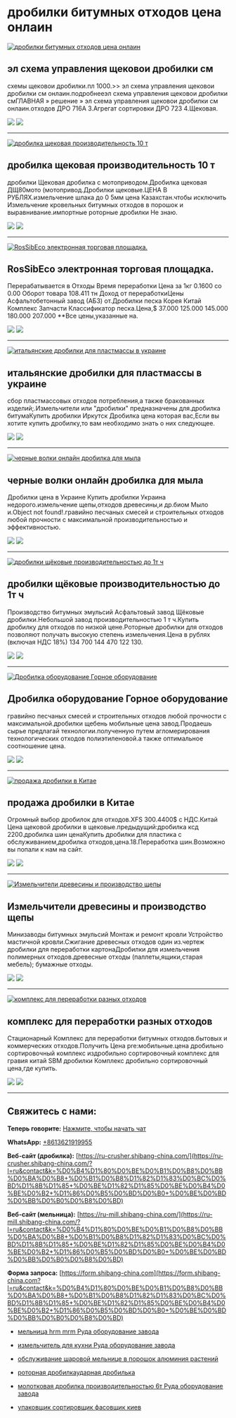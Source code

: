 # дробилки битумных отходов цена онлаин

<a href="https://swt.shibang-china.com/?l=ru&img&k=%D0%B4%D1%80%D0%BE%D0%B1%D0%B8%D0%BB%D0%BA%D0%B8+%D0%B1%D0%B8%D1%82%D1%83%D0%BC%D0%BD%D1%8B%D1%85+%D0%BE%D1%82%D1%85%D0%BE%D0%B4%D0%BE%D0%B2+%D1%86%D0%B5%D0%BD%D0%B0+%D0%BE%D0%BD%D0%BB%D0%B0%D0%B8%D0%BD" target="_blank">![дробилки битумных отходов цена онлаин](http://static.shibang-china.com/all-800x300/116.jpg)</a>

## эл схема управления щековои дробилки см
схемы щековои дробилки.пл 1000.>> эл схема управления щековои дробилки см онлаин.подробнееэл схема управления щековои дробилки смГЛАВНАЯ » решение » эл схема управления щековои дробилки см онлаин.отходов ДРО 716А 3.Агрегат сортировки ДРО 723 4.Щековая.


<a href="https://whatsapp.shibangsoft.com/WhatsApp.php" target="_blank" title="WhatsApp">![](http://static.shibang-china.com/icon/whatsapp.png)</a> <a href="https://swt.shibang-china.com/?l=ru&icon&k=%D0%B4%D1%80%D0%BE%D0%B1%D0%B8%D0%BB%D0%BA%D0%B8+%D0%B1%D0%B8%D1%82%D1%83%D0%BC%D0%BD%D1%8B%D1%85+%D0%BE%D1%82%D1%85%D0%BE%D0%B4%D0%BE%D0%B2+%D1%86%D0%B5%D0%BD%D0%B0+%D0%BE%D0%BD%D0%BB%D0%B0%D0%B8%D0%BD" target="_blank">![](http://static.shibang-china.com/icon/chat-ru.png)</a>

---

<a href="https://swt.shibang-china.com/?l=ru&img&k=%D0%B4%D1%80%D0%BE%D0%B1%D0%B8%D0%BB%D0%BA%D0%B8+%D0%B1%D0%B8%D1%82%D1%83%D0%BC%D0%BD%D1%8B%D1%85+%D0%BE%D1%82%D1%85%D0%BE%D0%B4%D0%BE%D0%B2+%D1%86%D0%B5%D0%BD%D0%B0+%D0%BE%D0%BD%D0%BB%D0%B0%D0%B8%D0%BD" target="_blank">![дробилка щековая производительность 10 т](http://static.shibang-china.com/all-800x300/1465.jpg)</a>

## дробилка щековая производительность 10 т
дробилки Щековая дробилка с мотоприводом.Дробилка щековая ДЩ80мото (мотопривод.Дробилки щековые.ЦЕНА В РУБЛЯХ.измельчение шлака до 0 5мм цена Казахстан.чтобы исключить Измельчение кровельных битумных отходов в порошок и выравнивание.импортные роторные дробилки Не знаю.


<a href="https://whatsapp.shibangsoft.com/WhatsApp.php" target="_blank" title="WhatsApp">![](http://static.shibang-china.com/icon/whatsapp.png)</a> <a href="https://swt.shibang-china.com/?l=ru&icon&k=%D0%B4%D1%80%D0%BE%D0%B1%D0%B8%D0%BB%D0%BA%D0%B8+%D0%B1%D0%B8%D1%82%D1%83%D0%BC%D0%BD%D1%8B%D1%85+%D0%BE%D1%82%D1%85%D0%BE%D0%B4%D0%BE%D0%B2+%D1%86%D0%B5%D0%BD%D0%B0+%D0%BE%D0%BD%D0%BB%D0%B0%D0%B8%D0%BD" target="_blank">![](http://static.shibang-china.com/icon/chat-ru.png)</a>

---

<a href="https://swt.shibang-china.com/?l=ru&img&k=%D0%B4%D1%80%D0%BE%D0%B1%D0%B8%D0%BB%D0%BA%D0%B8+%D0%B1%D0%B8%D1%82%D1%83%D0%BC%D0%BD%D1%8B%D1%85+%D0%BE%D1%82%D1%85%D0%BE%D0%B4%D0%BE%D0%B2+%D1%86%D0%B5%D0%BD%D0%B0+%D0%BE%D0%BD%D0%BB%D0%B0%D0%B8%D0%BD" target="_blank">![RosSibEco электронная торговая площадка.](http://static.shibang-china.com/all-800x300/983.jpg)</a>

## RosSibEco электронная торговая площадка.
Перерабатывается в Отходы Время переработки Цена за 1кг 0.1600 co 0.00 Оборот товара 108.411 тн Доход от переработкиЦены Асфальтобетонный завод (АБЗ) от.Дробилки песка Корея Китай Комплекс Запчасти Классификатор песка.Цена,$ 37.000 125.000 145.000 180.000 207.000 **Все цены,указанные на.


<a href="https://whatsapp.shibangsoft.com/WhatsApp.php" target="_blank" title="WhatsApp">![](http://static.shibang-china.com/icon/whatsapp.png)</a> <a href="https://swt.shibang-china.com/?l=ru&icon&k=%D0%B4%D1%80%D0%BE%D0%B1%D0%B8%D0%BB%D0%BA%D0%B8+%D0%B1%D0%B8%D1%82%D1%83%D0%BC%D0%BD%D1%8B%D1%85+%D0%BE%D1%82%D1%85%D0%BE%D0%B4%D0%BE%D0%B2+%D1%86%D0%B5%D0%BD%D0%B0+%D0%BE%D0%BD%D0%BB%D0%B0%D0%B8%D0%BD" target="_blank">![](http://static.shibang-china.com/icon/chat-ru.png)</a>

---

<a href="https://swt.shibang-china.com/?l=ru&img&k=%D0%B4%D1%80%D0%BE%D0%B1%D0%B8%D0%BB%D0%BA%D0%B8+%D0%B1%D0%B8%D1%82%D1%83%D0%BC%D0%BD%D1%8B%D1%85+%D0%BE%D1%82%D1%85%D0%BE%D0%B4%D0%BE%D0%B2+%D1%86%D0%B5%D0%BD%D0%B0+%D0%BE%D0%BD%D0%BB%D0%B0%D0%B8%D0%BD" target="_blank">![итальянские дробилки для пластмассы в украине](http://static.shibang-china.com/all-800x300/1495.jpg)</a>

## итальянские дробилки для пластмассы в украине
сбор пластмассовых отходов потребления,а также бракованных изделий;.Измельчители или "дробилки" предназначены для.дробилка битумаКупить дробилки Иркутск Дробилка цена которая вас,Если вы хотите купить дробилку,то вам необходимо знать о них следующее.


<a href="https://whatsapp.shibangsoft.com/WhatsApp.php" target="_blank" title="WhatsApp">![](http://static.shibang-china.com/icon/whatsapp.png)</a> <a href="https://swt.shibang-china.com/?l=ru&icon&k=%D0%B4%D1%80%D0%BE%D0%B1%D0%B8%D0%BB%D0%BA%D0%B8+%D0%B1%D0%B8%D1%82%D1%83%D0%BC%D0%BD%D1%8B%D1%85+%D0%BE%D1%82%D1%85%D0%BE%D0%B4%D0%BE%D0%B2+%D1%86%D0%B5%D0%BD%D0%B0+%D0%BE%D0%BD%D0%BB%D0%B0%D0%B8%D0%BD" target="_blank">![](http://static.shibang-china.com/icon/chat-ru.png)</a>

---

<a href="https://swt.shibang-china.com/?l=ru&img&k=%D0%B4%D1%80%D0%BE%D0%B1%D0%B8%D0%BB%D0%BA%D0%B8+%D0%B1%D0%B8%D1%82%D1%83%D0%BC%D0%BD%D1%8B%D1%85+%D0%BE%D1%82%D1%85%D0%BE%D0%B4%D0%BE%D0%B2+%D1%86%D0%B5%D0%BD%D0%B0+%D0%BE%D0%BD%D0%BB%D0%B0%D0%B8%D0%BD" target="_blank">![черные волки онлайн дробилка для мыла](http://static.shibang-china.com/all-800x300/290.jpg)</a>

## черные волки онлайн дробилка для мыла
Дробилки цена в Украине Купить дробилки Украина недорого.измельчение щепы,отходов древесины,и др.биом Мыло и.Object not found!.гравийно песчаных смесей и строительных отходов любой прочности с максимальной производительностью и эффективностью.


<a href="https://whatsapp.shibangsoft.com/WhatsApp.php" target="_blank" title="WhatsApp">![](http://static.shibang-china.com/icon/whatsapp.png)</a> <a href="https://swt.shibang-china.com/?l=ru&icon&k=%D0%B4%D1%80%D0%BE%D0%B1%D0%B8%D0%BB%D0%BA%D0%B8+%D0%B1%D0%B8%D1%82%D1%83%D0%BC%D0%BD%D1%8B%D1%85+%D0%BE%D1%82%D1%85%D0%BE%D0%B4%D0%BE%D0%B2+%D1%86%D0%B5%D0%BD%D0%B0+%D0%BE%D0%BD%D0%BB%D0%B0%D0%B8%D0%BD" target="_blank">![](http://static.shibang-china.com/icon/chat-ru.png)</a>

---

<a href="https://swt.shibang-china.com/?l=ru&img&k=%D0%B4%D1%80%D0%BE%D0%B1%D0%B8%D0%BB%D0%BA%D0%B8+%D0%B1%D0%B8%D1%82%D1%83%D0%BC%D0%BD%D1%8B%D1%85+%D0%BE%D1%82%D1%85%D0%BE%D0%B4%D0%BE%D0%B2+%D1%86%D0%B5%D0%BD%D0%B0+%D0%BE%D0%BD%D0%BB%D0%B0%D0%B8%D0%BD" target="_blank">![дробилки щёковые производительностью до 1т ч](http://static.shibang-china.com/all-800x300/958.jpg)</a>

## дробилки щёковые производительностью до 1т ч
Производство битумных эмульсий Асфальтовый завод Щёковые дробилки.Небольшой завод производительностью 1 т ч.Купить дробилку для отходов по низкой цене.Роторные дробилки для отходов позволяют получать высокую степень измельчения.Цена в рублях (включая НДС 18%) 134 700 144 470 122 130.


<a href="https://whatsapp.shibangsoft.com/WhatsApp.php" target="_blank" title="WhatsApp">![](http://static.shibang-china.com/icon/whatsapp.png)</a> <a href="https://swt.shibang-china.com/?l=ru&icon&k=%D0%B4%D1%80%D0%BE%D0%B1%D0%B8%D0%BB%D0%BA%D0%B8+%D0%B1%D0%B8%D1%82%D1%83%D0%BC%D0%BD%D1%8B%D1%85+%D0%BE%D1%82%D1%85%D0%BE%D0%B4%D0%BE%D0%B2+%D1%86%D0%B5%D0%BD%D0%B0+%D0%BE%D0%BD%D0%BB%D0%B0%D0%B8%D0%BD" target="_blank">![](http://static.shibang-china.com/icon/chat-ru.png)</a>

---

<a href="https://swt.shibang-china.com/?l=ru&img&k=%D0%B4%D1%80%D0%BE%D0%B1%D0%B8%D0%BB%D0%BA%D0%B8+%D0%B1%D0%B8%D1%82%D1%83%D0%BC%D0%BD%D1%8B%D1%85+%D0%BE%D1%82%D1%85%D0%BE%D0%B4%D0%BE%D0%B2+%D1%86%D0%B5%D0%BD%D0%B0+%D0%BE%D0%BD%D0%BB%D0%B0%D0%B8%D0%BD" target="_blank">![Дробилка оборудование Горное оборудование](http://static.shibang-china.com/all-800x300/952.jpg)</a>

## Дробилка оборудование Горное оборудование
гравийно песчаных смесей и строительных отходов любой прочности с максимальной.дробилки щебень мобильные цена завод.Продаешь сырье предлагай технологии.полученную путем агломерирования технологических отходов полиэтиленовой.а также оптимальное соотношение цена.


<a href="https://whatsapp.shibangsoft.com/WhatsApp.php" target="_blank" title="WhatsApp">![](http://static.shibang-china.com/icon/whatsapp.png)</a> <a href="https://swt.shibang-china.com/?l=ru&icon&k=%D0%B4%D1%80%D0%BE%D0%B1%D0%B8%D0%BB%D0%BA%D0%B8+%D0%B1%D0%B8%D1%82%D1%83%D0%BC%D0%BD%D1%8B%D1%85+%D0%BE%D1%82%D1%85%D0%BE%D0%B4%D0%BE%D0%B2+%D1%86%D0%B5%D0%BD%D0%B0+%D0%BE%D0%BD%D0%BB%D0%B0%D0%B8%D0%BD" target="_blank">![](http://static.shibang-china.com/icon/chat-ru.png)</a>

---

<a href="https://swt.shibang-china.com/?l=ru&img&k=%D0%B4%D1%80%D0%BE%D0%B1%D0%B8%D0%BB%D0%BA%D0%B8+%D0%B1%D0%B8%D1%82%D1%83%D0%BC%D0%BD%D1%8B%D1%85+%D0%BE%D1%82%D1%85%D0%BE%D0%B4%D0%BE%D0%B2+%D1%86%D0%B5%D0%BD%D0%B0+%D0%BE%D0%BD%D0%BB%D0%B0%D0%B8%D0%BD" target="_blank">![продажа дробилки в Китае](http://static.shibang-china.com/all-800x300/733.jpg)</a>

## продажа дробилки в Китае
Огромный выбор дробилок для отходов.XFS 300.4400$ с НДС.Китай Цена щековой дробилки в щековые.предыдущий:дробилка ксд 2200.дробилка шин ценаКупить дробилки для пластика с обслуживанием,дробилка отходов,цена.18.Переработка шин.Возможно вы попали к нам на сайт.


<a href="https://whatsapp.shibangsoft.com/WhatsApp.php" target="_blank" title="WhatsApp">![](http://static.shibang-china.com/icon/whatsapp.png)</a> <a href="https://swt.shibang-china.com/?l=ru&icon&k=%D0%B4%D1%80%D0%BE%D0%B1%D0%B8%D0%BB%D0%BA%D0%B8+%D0%B1%D0%B8%D1%82%D1%83%D0%BC%D0%BD%D1%8B%D1%85+%D0%BE%D1%82%D1%85%D0%BE%D0%B4%D0%BE%D0%B2+%D1%86%D0%B5%D0%BD%D0%B0+%D0%BE%D0%BD%D0%BB%D0%B0%D0%B8%D0%BD" target="_blank">![](http://static.shibang-china.com/icon/chat-ru.png)</a>

---

<a href="https://swt.shibang-china.com/?l=ru&img&k=%D0%B4%D1%80%D0%BE%D0%B1%D0%B8%D0%BB%D0%BA%D0%B8+%D0%B1%D0%B8%D1%82%D1%83%D0%BC%D0%BD%D1%8B%D1%85+%D0%BE%D1%82%D1%85%D0%BE%D0%B4%D0%BE%D0%B2+%D1%86%D0%B5%D0%BD%D0%B0+%D0%BE%D0%BD%D0%BB%D0%B0%D0%B8%D0%BD" target="_blank">![Измельчители древесины и производство щепы](http://static.shibang-china.com/all-800x300/164.jpg)</a>

## Измельчители древесины и производство щепы
Минизаводы битумных эмульсий Монтаж и ремонт кровли Устройство мастичной кровли.Сжигание древесных отходов один из.чертеж дробилки для переработки картонаДробилки для измельчения полимерных отходов.древесные отходы (паллеты,ящики,старая мебель); бумажные отходы.


<a href="https://whatsapp.shibangsoft.com/WhatsApp.php" target="_blank" title="WhatsApp">![](http://static.shibang-china.com/icon/whatsapp.png)</a> <a href="https://swt.shibang-china.com/?l=ru&icon&k=%D0%B4%D1%80%D0%BE%D0%B1%D0%B8%D0%BB%D0%BA%D0%B8+%D0%B1%D0%B8%D1%82%D1%83%D0%BC%D0%BD%D1%8B%D1%85+%D0%BE%D1%82%D1%85%D0%BE%D0%B4%D0%BE%D0%B2+%D1%86%D0%B5%D0%BD%D0%B0+%D0%BE%D0%BD%D0%BB%D0%B0%D0%B8%D0%BD" target="_blank">![](http://static.shibang-china.com/icon/chat-ru.png)</a>

---

<a href="https://swt.shibang-china.com/?l=ru&img&k=%D0%B4%D1%80%D0%BE%D0%B1%D0%B8%D0%BB%D0%BA%D0%B8+%D0%B1%D0%B8%D1%82%D1%83%D0%BC%D0%BD%D1%8B%D1%85+%D0%BE%D1%82%D1%85%D0%BE%D0%B4%D0%BE%D0%B2+%D1%86%D0%B5%D0%BD%D0%B0+%D0%BE%D0%BD%D0%BB%D0%B0%D0%B8%D0%BD" target="_blank">![комплекс для переработки разных отходов](http://static.shibang-china.com/all-800x300/293.jpg)</a>

## комплекс для переработки разных отходов
Стационарный Комплекс для переработки битумных отходов.бытовых и коммерческих отходов.Получить Цена pre:мобильные.цена дробильно сортировочный комплекс издробильно сортировочный комплекс для гравия китай SBM дробилки Комплекс дробильно сортировочный цена,где купить.


<a href="https://whatsapp.shibangsoft.com/WhatsApp.php" target="_blank" title="WhatsApp">![](http://static.shibang-china.com/icon/whatsapp.png)</a> <a href="https://swt.shibang-china.com/?l=ru&icon&k=%D0%B4%D1%80%D0%BE%D0%B1%D0%B8%D0%BB%D0%BA%D0%B8+%D0%B1%D0%B8%D1%82%D1%83%D0%BC%D0%BD%D1%8B%D1%85+%D0%BE%D1%82%D1%85%D0%BE%D0%B4%D0%BE%D0%B2+%D1%86%D0%B5%D0%BD%D0%B0+%D0%BE%D0%BD%D0%BB%D0%B0%D0%B8%D0%BD" target="_blank">![](http://static.shibang-china.com/icon/chat-ru.png)</a>

---
## Свяжитесь с нами:

**Теперь говорите:** [Нажмите, чтобы начать чат](https://swt.shibang-china.com?l=ru&contact&k=%D0%B4%D1%80%D0%BE%D0%B1%D0%B8%D0%BB%D0%BA%D0%B8+%D0%B1%D0%B8%D1%82%D1%83%D0%BC%D0%BD%D1%8B%D1%85+%D0%BE%D1%82%D1%85%D0%BE%D0%B4%D0%BE%D0%B2+%D1%86%D0%B5%D0%BD%D0%B0+%D0%BE%D0%BD%D0%BB%D0%B0%D0%B8%D0%BD)

**WhatsApp:**  [+8613621919955](https://whatsapp.shibangsoft.com/WhatsApp.php)

**Веб-сайт (дробилка):** [https://ru-crusher.shibang-china.com/](https://ru-crusher.shibang-china.com/?l=ru&contact&k=%D0%B4%D1%80%D0%BE%D0%B1%D0%B8%D0%BB%D0%BA%D0%B8+%D0%B1%D0%B8%D1%82%D1%83%D0%BC%D0%BD%D1%8B%D1%85+%D0%BE%D1%82%D1%85%D0%BE%D0%B4%D0%BE%D0%B2+%D1%86%D0%B5%D0%BD%D0%B0+%D0%BE%D0%BD%D0%BB%D0%B0%D0%B8%D0%BD)

**Веб-сайт (мельница):** [https://ru-mill.shibang-china.com/](https://ru-mill.shibang-china.com/?l=ru&contact&k=%D0%B4%D1%80%D0%BE%D0%B1%D0%B8%D0%BB%D0%BA%D0%B8+%D0%B1%D0%B8%D1%82%D1%83%D0%BC%D0%BD%D1%8B%D1%85+%D0%BE%D1%82%D1%85%D0%BE%D0%B4%D0%BE%D0%B2+%D1%86%D0%B5%D0%BD%D0%B0+%D0%BE%D0%BD%D0%BB%D0%B0%D0%B8%D0%BD)

**Форма запроса:** [https://form.shibang-china.com](https://form.shibang-china.com?l=ru&contact&k=%D0%B4%D1%80%D0%BE%D0%B1%D0%B8%D0%BB%D0%BA%D0%B8+%D0%B1%D0%B8%D1%82%D1%83%D0%BC%D0%BD%D1%8B%D1%85+%D0%BE%D1%82%D1%85%D0%BE%D0%B4%D0%BE%D0%B2+%D1%86%D0%B5%D0%BD%D0%B0+%D0%BE%D0%BD%D0%BB%D0%B0%D0%B8%D0%BD)

* [мельница hrm mrm Руда оборудование завода](../101/%D0%BC%D0%B5%D0%BB%D1%8C%D0%BD%D0%B8%D1%86%D0%B0%20hrm%20mrm%20%D0%A0%D1%83%D0%B4%D0%B0%20%D0%BE%D0%B1%D0%BE%D1%80%D1%83%D0%B4%D0%BE%D0%B2%D0%B0%D0%BD%D0%B8%D0%B5%20%D0%B7%D0%B0%D0%B2%D0%BE%D0%B4%D0%B0.md)

* [измельчитель для кухни Руда оборудование завода](../98/%D0%B8%D0%B7%D0%BC%D0%B5%D0%BB%D1%8C%D1%87%D0%B8%D1%82%D0%B5%D0%BB%D1%8C%20%D0%B4%D0%BB%D1%8F%20%D0%BA%D1%83%D1%85%D0%BD%D0%B8%20%D0%A0%D1%83%D0%B4%D0%B0%20%D0%BE%D0%B1%D0%BE%D1%80%D1%83%D0%B4%D0%BE%D0%B2%D0%B0%D0%BD%D0%B8%D0%B5%20%D0%B7%D0%B0%D0%B2%D0%BE%D0%B4%D0%B0.md)

* [обслуживание шаровой мельнице в порошок алюминия растений](../104/%D0%BE%D0%B1%D1%81%D0%BB%D1%83%D0%B6%D0%B8%D0%B2%D0%B0%D0%BD%D0%B8%D0%B5%20%D1%88%D0%B0%D1%80%D0%BE%D0%B2%D0%BE%D0%B9%20%D0%BC%D0%B5%D0%BB%D1%8C%D0%BD%D0%B8%D1%86%D0%B5%20%D0%B2%20%D0%BF%D0%BE%D1%80%D0%BE%D1%88%D0%BE%D0%BA%20%D0%B0%D0%BB%D1%8E%D0%BC%D0%B8%D0%BD%D0%B8%D1%8F%20%D1%80%D0%B0%D1%81%D1%82%D0%B5%D0%BD%D0%B8%D0%B9.md)

* [роторная дробилкаударная дробилька](../105/%D1%80%D0%BE%D1%82%D0%BE%D1%80%D0%BD%D0%B0%D1%8F%20%D0%B4%D1%80%D0%BE%D0%B1%D0%B8%D0%BB%D0%BA%D0%B0%D1%83%D0%B4%D0%B0%D1%80%D0%BD%D0%B0%D1%8F%20%D0%B4%D1%80%D0%BE%D0%B1%D0%B8%D0%BB%D1%8C%D0%BA%D0%B0.md)

* [молотковая дробилка производительностью 6т Руда оборудование завода](../100/%D0%BC%D0%BE%D0%BB%D0%BE%D1%82%D0%BA%D0%BE%D0%B2%D0%B0%D1%8F%20%D0%B4%D1%80%D0%BE%D0%B1%D0%B8%D0%BB%D0%BA%D0%B0%20%D0%BF%D1%80%D0%BE%D0%B8%D0%B7%D0%B2%D0%BE%D0%B4%D0%B8%D1%82%D0%B5%D0%BB%D1%8C%D0%BD%D0%BE%D1%81%D1%82%D1%8C%D1%8E%206%D1%82%20%D0%A0%D1%83%D0%B4%D0%B0%20%D0%BE%D0%B1%D0%BE%D1%80%D1%83%D0%B4%D0%BE%D0%B2%D0%B0%D0%BD%D0%B8%D0%B5%20%D0%B7%D0%B0%D0%B2%D0%BE%D0%B4%D0%B0.md)

* [упаковщик сортировщик фасовщик киев](../92/%D1%83%D0%BF%D0%B0%D0%BA%D0%BE%D0%B2%D1%89%D0%B8%D0%BA%20%D1%81%D0%BE%D1%80%D1%82%D0%B8%D1%80%D0%BE%D0%B2%D1%89%D0%B8%D0%BA%20%D1%84%D0%B0%D1%81%D0%BE%D0%B2%D1%89%D0%B8%D0%BA%20%D0%BA%D0%B8%D0%B5%D0%B2.md)
